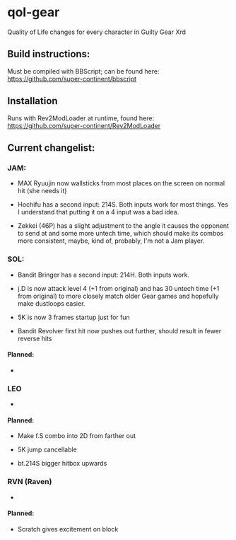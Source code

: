 # qol-gear
 Quality of Life changes for every character in Guilty Gear Xrd

## Build instructions:

Must be compiled with BBScript; can be found here: https://github.com/super-continent/bbscript

## Installation

Runs with Rev2ModLoader at runtime, found here: https://github.com/super-continent/Rev2ModLoader

## Current changelist:

### JAM:

- MAX Ryuujin now wallsticks from most places on the screen on normal hit (she needs it)

- Hochifu has a second input: 214S. Both inputs work for most things. Yes I understand that putting it on a 4 input was a bad idea.

- Zekkei (46P) has a slight adjustment to the angle it causes the opponent to send at and some more untech time, which should make its combos more consistent, maybe, kind of, probably, I'm not a Jam player.



### SOL:

- Bandit Bringer has a second input: 214H. Both inputs work.

- j.D is now attack level 4 (+1 from original) and has 30 untech time (+1 from original) to more closely match older Gear games and hopefully make dustloops easier.

- 5K is now 3 frames startup just for fun

- Bandit Revolver first hit now pushes out further, should result in fewer reverse hits

#### Planned:

- 

### LEO

-

#### Planned:

- Make f.S combo into 2D from farther out

- 5K jump cancellable

- bt.214S bigger hitbox upwards

### RVN (Raven)

- 

#### Planned:

- Scratch gives excitement on block